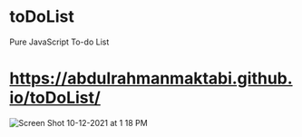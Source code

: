 # toDoList
Pure JavaScript To-do List
# https://abdulrahmanmaktabi.github.io/toDoList/
![Screen Shot 10-12-2021 at 1 18 PM](https://user-images.githubusercontent.com/77457323/145558047-5df04bde-4b4f-4d11-b169-3aa49bc6e814.png)
